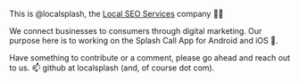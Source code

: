 This is @localsplash, the [Local SEO Services](https://localsplash.com) company 📍🌊

We connect businesses to consumers through digital marketing.
Our purpose here is to working on the Splash Call App for Android and iOS 🌱.

Have something to contribute or a comment, please go ahead and reach out to us.  📫 github at localsplash (and, of course dot com).

<!---
localsplash/localsplash is a ✨ special ✨ repository because its `README.md` (this file) appears on your GitHub profile.
You can click the Preview link to take a look at your changes.
--->
